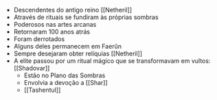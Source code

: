 - Descendentes do antigo reino [[Netheril]]
- Através de rituais se fundiram às próprias sombras
- Poderosos nas artes arcanas
- Retornaram 100 anos atrás
- Foram derrotados
- Alguns deles permanecem em Faerûn
- Sempre desejaram obter relíquias [[Netheril]]
- A elite passou por um ritual mágico que se transformavam em vultos: [[Shadovar]]
	- Estão no Plano das Sombras
	- Envolvia a devoção a [[Shar]]
	- [[Tashentul]]